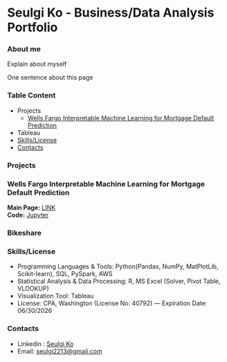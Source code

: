 # Seulgi Ko - Business/Data Analysis Portfolio 

### About me 
Explain about myself 

One sentence about this page 

### Table Content 
* Projects
   * [Wells Fargo Interpretable Machine Learning for Mortgage Default Prediction](#Default)
* Tableau
* [Skills/License](#Skill)
* [Contacts](#Contact)

### Projects 
<a name="Default"></a>

### Wells Fargo Interpretable Machine Learning for Mortgage Default Prediction 
**Main Page:** [LINK](https://github.com/seulgi2213/Wells-Fargo-Default-Rate-Prediction)<br>
**Code:** [Jupyter]()

### Bikeshare 


### Skills/License 
<a name="Skill"></a>

* Programming Languages & Tools: Python(Pandas, NumPy, MatPlotLib, Scikit-learn), SQL, PySpark, AWS
* Statistical Analysis & Data Processing: R, MS Excel (Solver, Pivot Table, VLOOKUP)
* Visualization Tool: Tableau
* License: CPA, Washington (License No: 40792) — Expiration Date: 06/30/2026

### Contacts 
<a name="Contact"></a>
* Linkedin : [Seulgi Ko](http://www.linkedin.com/in/seulgi-ko)
* Email: seulgi2213@gmail.com
